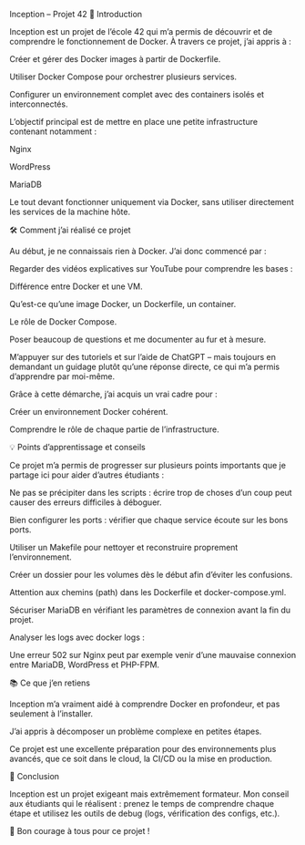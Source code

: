 Inception – Projet 42
🚀 Introduction

Inception est un projet de l’école 42 qui m’a permis de découvrir et de comprendre le fonctionnement de Docker.
À travers ce projet, j’ai appris à :

Créer et gérer des Docker images à partir de Dockerfile.

Utiliser Docker Compose pour orchestrer plusieurs services.

Configurer un environnement complet avec des containers isolés et interconnectés.

L’objectif principal est de mettre en place une petite infrastructure contenant notamment :

Nginx

WordPress

MariaDB

Le tout devant fonctionner uniquement via Docker, sans utiliser directement les services de la machine hôte.

🛠️ Comment j’ai réalisé ce projet

Au début, je ne connaissais rien à Docker. J’ai donc commencé par :

Regarder des vidéos explicatives sur YouTube pour comprendre les bases :

Différence entre Docker et une VM.

Qu’est-ce qu’une image Docker, un Dockerfile, un container.

Le rôle de Docker Compose.

Poser beaucoup de questions et me documenter au fur et à mesure.

M’appuyer sur des tutoriels et sur l’aide de ChatGPT – mais toujours en demandant un guidage plutôt qu’une réponse directe, ce qui m’a permis d’apprendre par moi-même.

Grâce à cette démarche, j’ai acquis un vrai cadre pour :

Créer un environnement Docker cohérent.

Comprendre le rôle de chaque partie de l’infrastructure.

💡 Points d’apprentissage et conseils

Ce projet m’a permis de progresser sur plusieurs points importants que je partage ici pour aider d’autres étudiants :

Ne pas se précipiter dans les scripts : écrire trop de choses d’un coup peut causer des erreurs difficiles à déboguer.

Bien configurer les ports : vérifier que chaque service écoute sur les bons ports.

Utiliser un Makefile pour nettoyer et reconstruire proprement l’environnement.

Créer un dossier pour les volumes dès le début afin d’éviter les confusions.

Attention aux chemins (path) dans les Dockerfile et docker-compose.yml.

Sécuriser MariaDB en vérifiant les paramètres de connexion avant la fin du projet.

Analyser les logs avec docker logs :

Une erreur 502 sur Nginx peut par exemple venir d’une mauvaise connexion entre MariaDB, WordPress et PHP-FPM.

📚 Ce que j’en retiens

Inception m’a vraiment aidé à comprendre Docker en profondeur, et pas seulement à l’installer.

J’ai appris à décomposer un problème complexe en petites étapes.

Ce projet est une excellente préparation pour des environnements plus avancés, que ce soit dans le cloud, la CI/CD ou la mise en production.

🎯 Conclusion

Inception est un projet exigeant mais extrêmement formateur.
Mon conseil aux étudiants qui le réalisent : prenez le temps de comprendre chaque étape et utilisez les outils de debug (logs, vérification des configs, etc.).

💪 Bon courage à tous pour ce projet !
